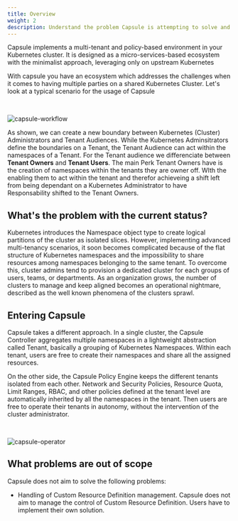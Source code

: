```yaml
---
title: Overview
weight: 2
description: Understand the problem Capsule is attempting to solve and how it works
---
```


Capsule implements a multi-tenant and policy-based environment in your Kubernetes cluster. It is designed as a micro-services-based ecosystem with the minimalist approach, leveraging only on upstream Kubernetes

With capsule you have an ecosystem which addresses the challenges when it comes to having multiple parties on a shared Kubernetes Cluster. Let's look at a typical scenario for the usage of Capsule

<br>

![capsule-workflow](/images/content/capsule-architecture.drawio.png)

As shown, we can create a new boundary between Kubernetes (Cluster) Administrators and Tenant Audiences. While the Kubernetes Adminsitrators define the boundaries on a Tenant, the Tenant Audience can act within the namespaces of a Tenant. For the Tenant audience we differenciate between **Tenant Owners** and **Tenant Users**. The main Perk Tenant Owners have is the creation of namespaces within the tenants they are owner off. WIth the enabling them to act within the tenant and therefor achieveing a shift left from being dependant on a Kubernetes Administrator to have Responsability shifted to the Tenant Owners.


## What's the problem with the current status?

Kubernetes introduces the Namespace object type to create logical partitions of the cluster as isolated slices. However, implementing advanced multi-tenancy scenarios, it soon becomes complicated because of the flat structure of Kubernetes namespaces and the impossibility to share resources among namespaces belonging to the same tenant. To overcome this, cluster admins tend to provision a dedicated cluster for each groups of users, teams, or departments. As an organization grows, the number of clusters to manage and keep aligned becomes an operational nightmare, described as the well known phenomena of the clusters sprawl.

## Entering Capsule

Capsule takes a different approach. In a single cluster, the Capsule Controller aggregates multiple namespaces in a lightweight abstraction called Tenant, basically a grouping of Kubernetes Namespaces. Within each tenant, users are free to create their namespaces and share all the assigned resources.

On the other side, the Capsule Policy Engine keeps the different tenants isolated from each other. Network and Security Policies, Resource Quota, Limit Ranges, RBAC, and other policies defined at the tenant level are automatically inherited by all the namespaces in the tenant. Then users are free to operate their tenants in autonomy, without the intervention of the cluster administrator.

<br>

![capsule-operator](/images/content/capsule-operator.svg)


## What problems are out of scope

Capsule does not aim to solve the following problems:

* Handling of Custom Resource Definition management. Capsule does not aim to manage the control of Custom Resource Definition. Users have to implement their own solution.
